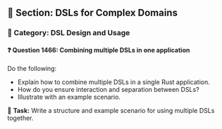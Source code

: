 ## 📘 Section: DSLs for Complex Domains
### 🔹 Category: DSL Design and Usage
#### ❓ Question 1466: Combining multiple DSLs in one application

Do the following:

- Explain how to combine multiple DSLs in a single Rust application.
- How do you ensure interaction and separation between DSLs?
- Illustrate with an example scenario.

🔧 **Task:** Write a structure and example scenario for using multiple DSLs together.
